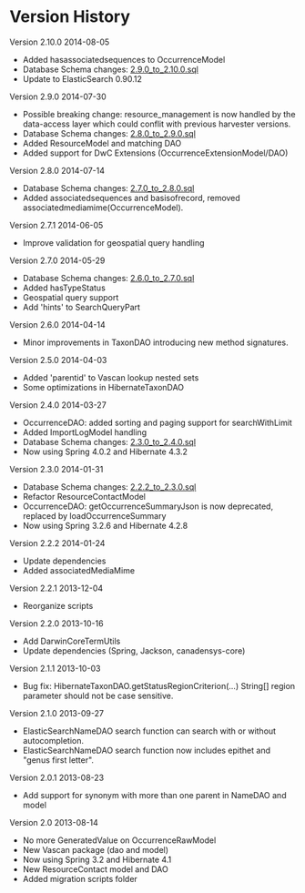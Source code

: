 Version History
===============
Version 2.10.0 2014-08-05
* Added hasassociatedsequences to OccurrenceModel
* Database Schema changes: [2.9.0_to_2.10.0.sql](https://raw.githubusercontent.com/Canadensys/canadensys-data-access/dev/script/migrations/occurrence/2.9.0_to_2.10.0.sql)
* Update to ElasticSearch 0.90.12

Version 2.9.0 2014-07-30
* Possible breaking change: resource_management is now handled by the data-access layer which could conflit with previous harvester versions.
* Database Schema changes: [2.8.0_to_2.9.0.sql](https://raw.githubusercontent.com/Canadensys/canadensys-data-access/dev/script/migrations/occurrence/2.8.0_to_2.9.0.sql)
* Added ResourceModel and matching DAO
* Added support for DwC Extensions (OccurrenceExtensionModel/DAO)

Version 2.8.0 2014-07-14
* Database Schema changes: [2.7.0_to_2.8.0.sql](https://raw.githubusercontent.com/Canadensys/canadensys-data-access/dev/script/migrations/occurrence/2.7.0_to_2.8.0.sql)
* Added associatedsequences and basisofrecord, removed associatedmediamime(OccurrenceModel).

Version 2.7.1 2014-06-05
* Improve validation for geospatial query handling

Version 2.7.0 2014-05-29
* Database Schema changes: [2.6.0_to_2.7.0.sql](https://raw.githubusercontent.com/Canadensys/canadensys-data-access/dev/script/migrations/occurrence/previous/2.6.0_to_2.7.0.sql)
* Added hasTypeStatus
* Geospatial query support
* Add 'hints' to SearchQueryPart

Version 2.6.0 2014-04-14
* Minor improvements in TaxonDAO introducing new method signatures.

Version 2.5.0 2014-04-03
* Added 'parentid' to Vascan lookup nested sets
* Some optimizations in HibernateTaxonDAO

Version 2.4.0 2014-03-27
* OccurrenceDAO: added sorting and paging support for searchWithLimit
* Added ImportLogModel handling
* Database Schema changes: [2.3.0_to_2.4.0.sql](https://raw.githubusercontent.com/Canadensys/canadensys-data-access/dev/script/migrations/occurrence/previous/2.3.0_to_2.4.0.sql)
* Now using Spring 4.0.2 and Hibernate 4.3.2

Version 2.3.0 2014-01-31
* Database Schema changes: [2.2.2_to_2.3.0.sql](https://github.com/Canadensys/canadensys-data-access/blob/dev/script/migrations/occurrence/previous/2.2.2_to_2.3.0.sql)
* Refactor ResourceContactModel
* OccurrenceDAO: getOccurrenceSummaryJson is now deprecated, replaced by loadOccurrenceSummary
* Now using Spring 3.2.6 and Hibernate 4.2.8

Version 2.2.2 2014-01-24
* Update dependencies
* Added associatedMediaMime

Version 2.2.1 2013-12-04
* Reorganize scripts

Version 2.2.0 2013-10-16
* Add DarwinCoreTermUtils
* Update dependencies (Spring, Jackson, canadensys-core)

Version 2.1.1 2013-10-03
* Bug fix: HibernateTaxonDAO.getStatusRegionCriterion(...) String[] region parameter should not be case sensitive.

Version 2.1.0 2013-09-27
* ElasticSearchNameDAO search function can search with or without autocompletion.
* ElasticSearchNameDAO search function now includes epithet and "genus first letter".

Version 2.0.1 2013-08-23
* Add support for synonym with more than one parent in NameDAO and model

Version 2.0 2013-08-14
* No more GeneratedValue on OccurrenceRawModel
* New Vascan package (dao and model)
* Now using Spring 3.2 and Hibernate 4.1
* New ResourceContact model and DAO
* Added migration scripts folder
